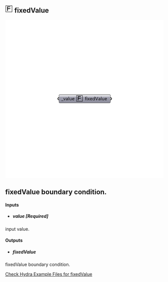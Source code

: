 ## ![](../../images/icons/fixedValue.png) fixedValue

![](../../images/components/fixedValue.png)

fixedValue boundary condition.
 -

#### Inputs
* ##### value [Required]
input value.

#### Outputs
* ##### fixedValue
fixedValue boundary condition.


[Check Hydra Example Files for fixedValue](https://hydrashare.github.io/hydra/index.html?keywords=Butterfly_fixedValue)